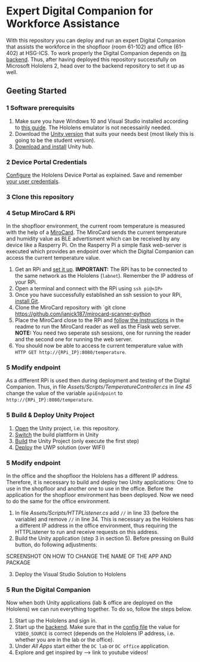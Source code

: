 # Expert Digital Companion for Workforce Assistance

With this repository you can deploy and run an expert Digital Companion that assists the workforce in the shopfloor (room 61-102) and office (61-402) at HSG-ICS.
To work properly the Digital Companion depends on [its backend](https://github.com/Interactions-HSG/21-MT-JanickSpirig-DC-Holo). Thus, after having deployed this repository successfully on Microsoft Hololens 2, head over to the backend repository to set it up as well.

## Geeting Started

### 1 Software prerequisits
1. Make sure you have Windows 10 and Visual Studio installed according to [this guide](https://docs.microsoft.com/en-us/windows/mixed-reality/develop/install-the-tools#installation-checklist). The Hololens emulator is not necessairily needed.
2. Download the [Unity version](https://store.unity.com/#plans-individual) that suits your needs best (most likely this is going to be the student version).
3. [Download and install](https://public-cdn.cloud.unity3d.com/hub/prod/UnityHubSetup.dmg?_gl=1*m6afp9*_ga*MTUxNTA1NjAyNC4xNjI4Nzc5NDU0*_ga_1S78EFL1W5*MTYyODc3OTQ1NC4xLjEuMTYyODc3OTU5My41MA..&_ga=2.123804106.1133258571.1628779454-1515056024.1628779454) Unity hub.

### 2 Device Portal Credentials
[Configure](https://docs.microsoft.com/en-us/windows/mixed-reality/develop/platform-capabilities-and-apis/using-the-windows-device-portal) the Hololens Device Portal as explained. Save and remember [your user credentials](https://docs.microsoft.com/en-us/windows/mixed-reality/develop/platform-capabilities-and-apis/using-the-windows-device-portal#creating-a-username-and-password).

### 3 Clone this repository

### 4 Setup MiroCard & RPi
In the shopfloor environment, the current room temperature is measured with the help of a [MiroCard](https://mirocard.swiss). The MiroCard sends the current temperature and humidity value as BLE advertisment which can be received by any device like a Rasperry Pi. On the Rasperry Pi a simple flask web-server is executed which provides an endpoint over which the Digital Companion can access the current temperature value.
1. Get an RPi and [set it up](https://community.wia.io/d/11-how-to-set-up-a-raspberry-pi-without-an-external-monitor-or-keyboard). **IMPORTANT:** The RPi has to be connected to the same network as the Hololens (`labnet`). Remember the IP address of your RPi.
2. Open a terminal and connect with the RPi using `ssh pi@<IP>`
3. Once you have successfully established an ssh session to your RPi, [install Git](https://www.atlassian.com/git/tutorials/install-git#linux).
4. Clone the MiroCard repository with `git clone https://github.com/janick187/mirocard-scanner-python
5. Place the MiroCard close to the RPi and [follow the instructions](https://github.com/janick187/mirocard-scanner-python) in the readme to run the MiroCard reader as well as the Flask web server. **NOTE:** You need two seperate ssh sessions, one for running the reader and the second one for running the web server.
6. You should now be able to access te current temperature value with `HTTP GET http://{RPi_IP}:8080/temperature`.

### 5 Modify endpoint
As a different RPi is used then during deployment and testing of the Digital Companion. Thus, in file *Assets/Scripts/TemperatureController.cs* in *line 45* change the value of the variable `apiEndpoint` to `http://{RPi_IP}:8080/temperature`.

### 5 Build & Deploy Unity Project
1. [Open](https://docs.unity3d.com/Manual/GettingStartedOpeningProjects.html) the Unity project, i.e. this repository.
2. [Switch](https://docs.microsoft.com/en-us/windows/mixed-reality/develop/unity/tutorials/mr-learning-base-02?tabs=openxr#switching-the-build-platform) the build plattform in Unity
3. [Build](https://docs.microsoft.com/en-us/windows/mixed-reality/develop/unity/tutorials/mr-learning-base-02?tabs=openxr#1-build-the-unity-project) the Unity Project (only execute the first step)
4. [Deploy](https://docs.microsoft.com/en-us/windows/mixed-reality/develop/platform-capabilities-and-apis/using-visual-studio?tabs=hl2#deploying-a-hololens-app-over-wi-fi) the UWP solution (over WIFI)

### 5 Modify endpoint
In the office and the shopfloor the Hololens has a different IP address. Therefore, it is necessary to build and deploy two Unity applications: One to use in the shopfloor and another one to use in the office. Before the application for the shopfloor environment has been deployed. Now we need to do the same for the office environment.
1. In file *Assets/Scripts/HTTPListener.cs* add `//` in line 33 (before the variable) and remove `//` in line 34. This is necessary as the Hololens has a different IP address in the office environment, thus requiring the HTTPListener to run and receive requests on this address.
2. Build the Unity application (step 3 in section 5). Before pressing on Build button, do following adjustments:

SCREENSHOT ON HOW TO CHANGE THE NAME OF THE APP AND PACKAGE

3. Deploy the Visual Studio Solution to Hololens

### 5 Run the Digital Companion
Now when both Unity applications (lab & office are deployed on the Hololens) we can run everything together. To do so, follow the steps below.
1. Start up the Hololens and sign in.
2. Start up the [backend](https://github.com/Interactions-HSG/21-MT-JanickSpirig-DC-Holo). Make sure that in the [config file](https://github.com/Interactions-HSG/21-MT-JanickSpirig-DC-Holo/blob/master/modules/YoloModule/app/config.yml) the value for `VIDEO_SOURCE` is correct (depends on the Hololens IP address, i.e. whether you are in the lab or the office).
3. Under *All Apps* start either the `DC lab` or `DC office` application.
4. Explore and get inspired by --> link to youtube videos!


